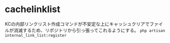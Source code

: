 # cachelinklist
KCの内部リンクリスト作成コマンドが不安定な上にキャッシュクリアでファイルが消滅するため、リポジトリから引っ張ってこれるようにする。
`php artisan internal_link_list:register `
